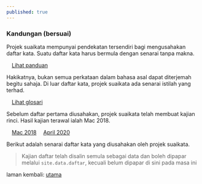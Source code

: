 ```yaml
---
published: true
---
```


### Kandungan (bersuai)

Projek suaikata mempunyai pendekatan tersendiri bagi
mengusahakan daftar kata. Suatu daftar kata harus bermula
dengan senarai tanpa makna.

&emsp;[Lihat panduan](panduan/index.md)

Hakikatnya, bukan semua perkataan dalam bahasa asal dapat
diterjemah begitu sahaja. Di luar daftar kata, projek
suaikata ada senarai istilah yang terhad.

&emsp;[Lihat glosari](glosari.md)

Sebelum daftar pertama diusahakan, projek suaikata telah
membuat kajian rinci. Hasil kajian terawal ialah Mac 2018.

&emsp;[Mac 2018](ura/1803.md)
&emsp;[April 2020](ura/2004.md)

Berikut adalah senarai daftar kata yang diusahakan oleh
projek suaikata.

> Kajian daftar telah disalin semula sebagai data dan boleh
> dipapar melalui `site.data.daftar`, kecuali belum dipapar
> di sini pada masa ini

laman kembali: [utama][0]

  [0]: index.md

